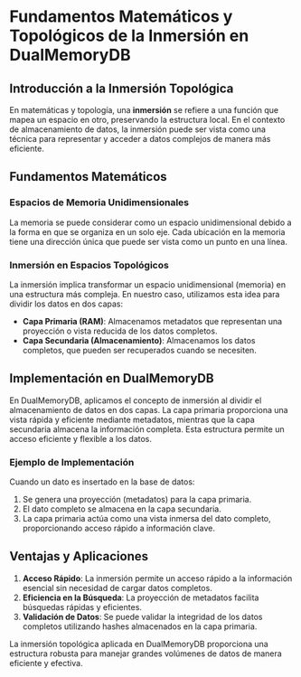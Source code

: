 # Fundamentos Matemáticos y Topológicos de la Inmersión en DualMemoryDB

## Introducción a la Inmersión Topológica
En matemáticas y topología, una **inmersión** se refiere a una función que mapea un espacio en otro, preservando la estructura local. En el contexto de almacenamiento de datos, la inmersión puede ser vista como una técnica para representar y acceder a datos complejos de manera más eficiente.

## Fundamentos Matemáticos

### Espacios de Memoria Unidimensionales
La memoria se puede considerar como un espacio unidimensional debido a la forma en que se organiza en un solo eje. Cada ubicación en la memoria tiene una dirección única que puede ser vista como un punto en una línea.

### Inmersión en Espacios Topológicos
La inmersión implica transformar un espacio unidimensional (memoria) en una estructura más compleja. En nuestro caso, utilizamos esta idea para dividir los datos en dos capas:
- **Capa Primaria (RAM)**: Almacenamos metadatos que representan una proyección o vista reducida de los datos completos.
- **Capa Secundaria (Almacenamiento)**: Almacenamos los datos completos, que pueden ser recuperados cuando se necesiten.

## Implementación en DualMemoryDB

En DualMemoryDB, aplicamos el concepto de inmersión al dividir el almacenamiento de datos en dos capas. La capa primaria proporciona una vista rápida y eficiente mediante metadatos, mientras que la capa secundaria almacena la información completa. Esta estructura permite un acceso eficiente y flexible a los datos.

### Ejemplo de Implementación
Cuando un dato es insertado en la base de datos:
1. Se genera una proyección (metadatos) para la capa primaria.
2. El dato completo se almacena en la capa secundaria.
3. La capa primaria actúa como una vista inmersa del dato completo, proporcionando acceso rápido a información clave.

## Ventajas y Aplicaciones
1. **Acceso Rápido**: La inmersión permite un acceso rápido a la información esencial sin necesidad de cargar datos completos.
2. **Eficiencia en la Búsqueda**: La proyección de metadatos facilita búsquedas rápidas y eficientes.
3. **Validación de Datos**: Se puede validar la integridad de los datos completos utilizando hashes almacenados en la capa primaria.

La inmersión topológica aplicada en DualMemoryDB proporciona una estructura robusta para manejar grandes volúmenes de datos de manera eficiente y efectiva.
